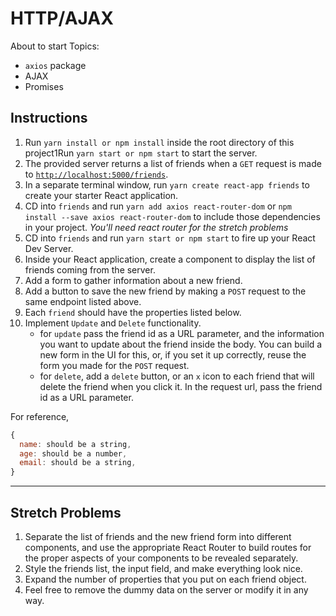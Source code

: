 # HTTP/AJAX
About to start
Topics:

* `axios` package
* AJAX
* Promises

## Instructions

1.  Run `yarn install or npm install` inside the root directory of this project1Run `yarn start or npm start` to start the server.
1.  The provided server returns a list of friends when a `GET` request is made to [`http://localhost:5000/friends`](http://localhost:5000/friends).
1.  In a separate terminal window, run `yarn create react-app friends` to create your starter React application.
1.  CD into `friends` and run `yarn add axios react-router-dom` or `npm install --save axios react-router-dom` to include those dependencies in your project. _You'll need react router for the stretch problems_
1.  CD into `friends` and run `yarn start or npm start` to fire up your React Dev Server.
1.  Inside your React application, create a component to display the list of friends coming from the server.
1.  Add a form to gather information about a new friend.
1.  Add a button to save the new friend by making a `POST` request to the same endpoint listed above.
1.  Each `friend` should have the properties listed below.
1.  Implement `Update` and `Delete` functionality.
    * for `update` pass the friend id as a URL parameter, and the information you want to update about the friend inside the body. You can build a new form in the UI for this, or, if you set it up correctly, reuse the form you made for the `POST` request.
    * for `delete`, add a `delete` button, or an `x` icon to each friend that will delete the friend when you click it. In the request url, pass the friend id as a URL parameter.

For reference, 
```js
{
  name: should be a string,
  age: should be a number,
  email: should be a string,
}
```

---

## Stretch Problems

1.  Separate the list of friends and the new friend form into different components, and use the appropriate React Router to build routes for the proper aspects of your components to be revealed separately.
1.  Style the friends list, the input field, and make everything look nice.
1.  Expand the number of properties that you put on each friend object.
1.  Feel free to remove the dummy data on the server or modify it in any way.
